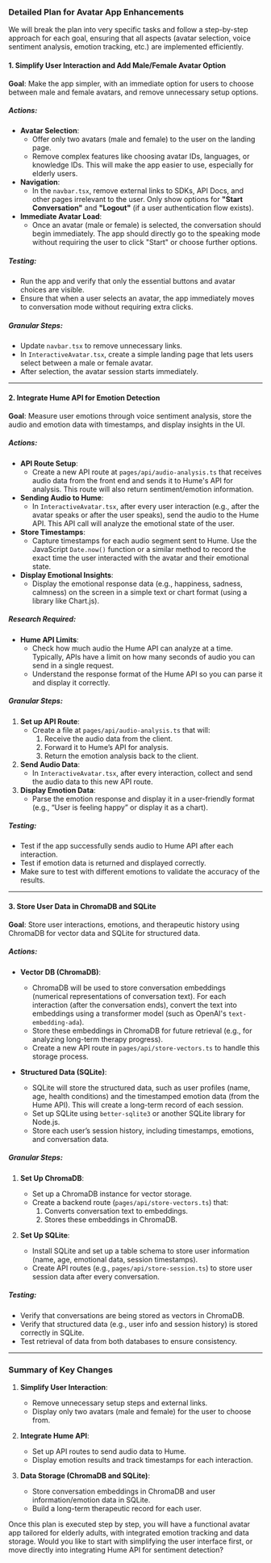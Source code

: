 ### Detailed Plan for Avatar App Enhancements

We will break the plan into very specific tasks and follow a step-by-step approach for each goal, ensuring that all aspects (avatar selection, voice sentiment analysis, emotion tracking, etc.) are implemented efficiently.

#### 1. **Simplify User Interaction and Add Male/Female Avatar Option**

**Goal**: Make the app simpler, with an immediate option for users to choose between male and female avatars, and remove unnecessary setup options.

##### Actions:
- **Avatar Selection**:
  - Offer only two avatars (male and female) to the user on the landing page. 
  - Remove complex features like choosing avatar IDs, languages, or knowledge IDs. This will make the app easier to use, especially for elderly users.
- **Navigation**:
  - In the `navbar.tsx`, remove external links to SDKs, API Docs, and other pages irrelevant to the user. Only show options for **"Start Conversation"** and **"Logout"** (if a user authentication flow exists).
- **Immediate Avatar Load**:
  - Once an avatar (male or female) is selected, the conversation should begin immediately. The app should directly go to the speaking mode without requiring the user to click "Start" or choose further options.

##### Testing:
- Run the app and verify that only the essential buttons and avatar choices are visible.
- Ensure that when a user selects an avatar, the app immediately moves to conversation mode without requiring extra clicks.

##### **Granular Steps**:
- Update `navbar.tsx` to remove unnecessary links.
- In `InteractiveAvatar.tsx`, create a simple landing page that lets users select between a male or female avatar.
- After selection, the avatar session starts immediately.

---

#### 2. **Integrate Hume API for Emotion Detection**

**Goal**: Measure user emotions through voice sentiment analysis, store the audio and emotion data with timestamps, and display insights in the UI.

##### Actions:
- **API Route Setup**:
  - Create a new API route at `pages/api/audio-analysis.ts` that receives audio data from the front end and sends it to Hume's API for analysis. This route will also return sentiment/emotion information.
- **Sending Audio to Hume**:
  - In `InteractiveAvatar.tsx`, after every user interaction (e.g., after the avatar speaks or after the user speaks), send the audio to the Hume API. This API call will analyze the emotional state of the user.
- **Store Timestamps**:
  - Capture timestamps for each audio segment sent to Hume. Use the JavaScript `Date.now()` function or a similar method to record the exact time the user interacted with the avatar and their emotional state.
- **Display Emotional Insights**:
  - Display the emotional response data (e.g., happiness, sadness, calmness) on the screen in a simple text or chart format (using a library like Chart.js).

##### Research Required:
- **Hume API Limits**:
  - Check how much audio the Hume API can analyze at a time. Typically, APIs have a limit on how many seconds of audio you can send in a single request.
  - Understand the response format of the Hume API so you can parse it and display it correctly.
  
##### **Granular Steps**:
1. **Set up API Route**:
   - Create a file at `pages/api/audio-analysis.ts` that will:
     1. Receive the audio data from the client.
     2. Forward it to Hume’s API for analysis.
     3. Return the emotion analysis back to the client.
2. **Send Audio Data**:
   - In `InteractiveAvatar.tsx`, after every interaction, collect and send the audio data to this new API route.
3. **Display Emotion Data**:
   - Parse the emotion response and display it in a user-friendly format (e.g., “User is feeling happy” or display it as a chart).

##### Testing:
- Test if the app successfully sends audio to Hume API after each interaction.
- Test if emotion data is returned and displayed correctly.
- Make sure to test with different emotions to validate the accuracy of the results.

---

#### 3. **Store User Data in ChromaDB and SQLite**

**Goal**: Store user interactions, emotions, and therapeutic history using ChromaDB for vector data and SQLite for structured data.

##### Actions:
- **Vector DB (ChromaDB)**:
  - ChromaDB will be used to store conversation embeddings (numerical representations of conversation text). For each interaction (after the conversation ends), convert the text into embeddings using a transformer model (such as OpenAI's `text-embedding-ada`).
  - Store these embeddings in ChromaDB for future retrieval (e.g., for analyzing long-term therapy progress).
  - Create a new API route in `pages/api/store-vectors.ts` to handle this storage process.
  
- **Structured Data (SQLite)**:
  - SQLite will store the structured data, such as user profiles (name, age, health conditions) and the timestamped emotion data (from the Hume API). This will create a long-term record of each session.
  - Set up SQLite using `better-sqlite3` or another SQLite library for Node.js.
  - Store each user’s session history, including timestamps, emotions, and conversation data.

##### **Granular Steps**:
1. **Set Up ChromaDB**:
   - Set up a ChromaDB instance for vector storage.
   - Create a backend route (`pages/api/store-vectors.ts`) that:
     1. Converts conversation text to embeddings.
     2. Stores these embeddings in ChromaDB.
   
2. **Set Up SQLite**:
   - Install SQLite and set up a table schema to store user information (name, age, emotional data, session timestamps).
   - Create API routes (e.g., `pages/api/store-session.ts`) to store user session data after every conversation.

##### Testing:
- Verify that conversations are being stored as vectors in ChromaDB.
- Verify that structured data (e.g., user info and session history) is stored correctly in SQLite.
- Test retrieval of data from both databases to ensure consistency.

---

### Summary of Key Changes

1. **Simplify User Interaction**:
   - Remove unnecessary setup steps and external links.
   - Display only two avatars (male and female) for the user to choose from.

2. **Integrate Hume API**:
   - Set up API routes to send audio data to Hume.
   - Display emotion results and track timestamps for each interaction.

3. **Data Storage (ChromaDB and SQLite)**:
   - Store conversation embeddings in ChromaDB and user information/emotion data in SQLite.
   - Build a long-term therapeutic record for each user.

Once this plan is executed step by step, you will have a functional avatar app tailored for elderly adults, with integrated emotion tracking and data storage. Would you like to start with simplifying the user interface first, or move directly into integrating Hume API for sentiment detection?
